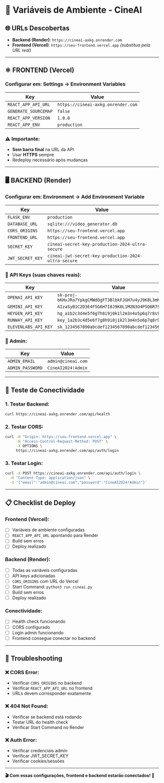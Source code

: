 # 🔗 Variáveis de Ambiente - CineAI

## 🌐 URLs Descobertas

- **Backend (Render)**: `https://cineai-axkg.onrender.com`
- **Frontend (Vercel)**: `https://seu-frontend.vercel.app` *(substitua pela URL real)*

---

## ⚛️ FRONTEND (Vercel)

### Configurar em: Settings → Environment Variables

| Key | Value |
|-----|-------|
| `REACT_APP_API_URL` | `https://cineai-axkg.onrender.com` |
| `GENERATE_SOURCEMAP` | `false` |
| `REACT_APP_VERSION` | `1.0.0` |
| `REACT_APP_ENV` | `production` |

### ⚠️ Importante:
- **Sem barra final** na URL da API
- Usar **HTTPS** sempre
- Redeploy necessário após mudanças

---

## 🖥️ BACKEND (Render)

### Configurar em: Environment → Add Environment Variable

| Key | Value |
|-----|-------|
| `FLASK_ENV` | `production` |
| `DATABASE_URL` | `sqlite:///video_generator.db` |
| `CORS_ORIGINS` | `https://seu-frontend.vercel.app` |
| `FRONTEND_URL` | `https://seu-frontend.vercel.app` |
| `SECRET_KEY` | `cineai-secret-key-production-2024-ultra-secure` |
| `JWT_SECRET_KEY` | `cineai-jwt-secret-key-production-2024-ultra-secure` |

### 🔑 API Keys (suas chaves reais):

| Key | Value |
|-----|-------|
| `OPENAI_API_KEY` | `sk-proj-bKHxJRa7YpkgCMWdOgFT3BlbkFJGH7u4yJ9K8L3mN4oP5qR6s` |
| `GEMINI_API_KEY` | `AIzaSyB1C2D3E4F5G6H7I8J9K0L1M2N3O4P5Q6R7S8T9` |
| `HEYGEN_API_KEY` | `hg_a1b2c3d4e5f6g7h8i9j0k1l2m3n4o5p6q7r8s9t0` |
| `RUNWAY_API_KEY` | `key_1a2b3c4d5e6f7g8h9i0j1k2l3m4n5o6p7q8r9s0t` |
| `ELEVENLABS_API_KEY` | `sk_1234567890abcdef1234567890abcdef12345678` |

### 👤 Admin:

| Key | Value |
|-----|-------|
| `ADMIN_EMAIL` | `admin@cineai.com` |
| `ADMIN_PASSWORD` | `CineAI2024!Admin` |

---

## 🧪 Teste de Conectividade

### 1. Testar Backend:
```bash
curl https://cineai-axkg.onrender.com/api/health
```

### 2. Testar CORS:
```bash
curl -H "Origin: https://seu-frontend.vercel.app" \
     -H "Access-Control-Request-Method: POST" \
     -X OPTIONS \
     https://cineai-axkg.onrender.com/api/auth/login
```

### 3. Testar Login:
```bash
curl -X POST https://cineai-axkg.onrender.com/api/auth/login \
  -H "Content-Type: application/json" \
  -d '{"email":"admin@cineai.com","password":"CineAI2024!Admin"}'
```

---

## 📋 Checklist de Deploy

### Frontend (Vercel):
- [ ] Variáveis de ambiente configuradas
- [ ] `REACT_APP_API_URL` apontando para Render
- [ ] Build sem erros
- [ ] Deploy realizado

### Backend (Render):
- [ ] Todas as variáveis configuradas
- [ ] API keys adicionadas
- [ ] `CORS_ORIGINS` com URL do Vercel
- [ ] Start Command: `python3 run_cineai.py`
- [ ] Build sem erros
- [ ] Deploy realizado

### Conectividade:
- [ ] Health check funcionando
- [ ] CORS configurado
- [ ] Login admin funcionando
- [ ] Frontend consegue conectar no backend

---

## 🔧 Troubleshooting

### ❌ CORS Error:
- Verificar `CORS_ORIGINS` no backend
- Verificar `REACT_APP_API_URL` no frontend
- URLs devem corresponder exatamente

### ❌ 404 Not Found:
- Verificar se backend está rodando
- Testar URL do health check
- Verificar Start Command no Render

### ❌ Auth Error:
- Verificar credenciais admin
- Verificar JWT_SECRET_KEY
- Verificar cookies/sessões

---

**🎬 Com essas configurações, frontend e backend estarão conectados! 🚀**